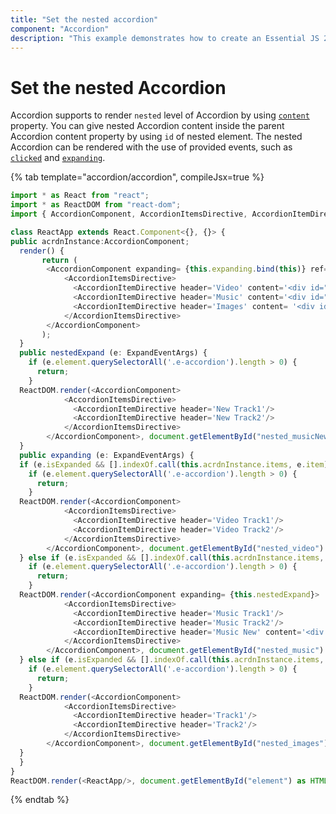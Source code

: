 ```yaml
---
title: "Set the nested accordion"
component: "Accordion"
description: "This example demonstrates how to create an Essential JS 2 Accordion control inside another Essential JS 2 Accordion control."
---
```


# Set the nested Accordion

Accordion supports to render `nested` level of Accordion by using [`content`](https://ej2.syncfusion.com/react/documentation/api/accordion/accordionItemModel/#content) property. You can give nested
Accordion content inside the parent Accordion content property by using `id` of nested element. The
nested Accordion can be rendered with the use of provided events, such as [`clicked`](https://ej2.syncfusion.com/react/documentation/api/accordion/#clicked) and [`expanding`](https://ej2.syncfusion.com/react/documentation/api/accordion/#expanding).

{% tab template="accordion/accordion", compileJsx=true %}

```typescript
import * as React from "react";
import * as ReactDOM from "react-dom";
import { AccordionComponent, AccordionItemsDirective, AccordionItemDirective, ExpandEventArgs } from '@syncfusion/ej2-react-navigations';

class ReactApp extends React.Component<{}, {}> {
public acrdnInstance:AccordionComponent;
  render() {
       return (
        <AccordionComponent expanding= {this.expanding.bind(this)} ref={acrdn => this.acrdnInstance = acrdn} >
            <AccordionItemsDirective>
              <AccordionItemDirective header='Video' content='<div id="nested_video"></div>' />
              <AccordionItemDirective header='Music' content='<div id="nested_music"></div>' />
              <AccordionItemDirective header='Images' content= '<div id="nested_images"></div>' />
            </AccordionItemsDirective>
        </AccordionComponent>
       );
  }
  public nestedExpand (e: ExpandEventArgs) {
    if (e.element.querySelectorAll('.e-accordion').length > 0) {
      return;
    }
  ReactDOM.render(<AccordionComponent>
            <AccordionItemsDirective>
              <AccordionItemDirective header='New Track1'/>
              <AccordionItemDirective header='New Track2'/>
            </AccordionItemsDirective>
        </AccordionComponent>, document.getElementById("nested_musicNew") as HTMLElement);
  }
  public expanding (e: ExpandEventArgs) {
  if (e.isExpanded && [].indexOf.call(this.acrdnInstance.items, e.item) === 0) {
    if (e.element.querySelectorAll('.e-accordion').length > 0) {
      return;
    }
  ReactDOM.render(<AccordionComponent>
            <AccordionItemsDirective>
              <AccordionItemDirective header='Video Track1'/>
              <AccordionItemDirective header='Video Track2'/>
            </AccordionItemsDirective>
        </AccordionComponent>, document.getElementById("nested_video") as HTMLElement);
  } else if (e.isExpanded && [].indexOf.call(this.acrdnInstance.items, e.item) === 1) {
    if (e.element.querySelectorAll('.e-accordion').length > 0) {
      return;
    }
  ReactDOM.render(<AccordionComponent expanding= {this.nestedExpand}>
            <AccordionItemsDirective>
              <AccordionItemDirective header='Music Track1'/>
              <AccordionItemDirective header='Music Track2'/>
              <AccordionItemDirective header='Music New' content='<div id="nested_musicNew"></div>'/>
            </AccordionItemsDirective>
        </AccordionComponent>, document.getElementById("nested_music") as HTMLElement);
  } else if (e.isExpanded && [].indexOf.call(this.acrdnInstance.items, e.item) === 2) {
    if (e.element.querySelectorAll('.e-accordion').length > 0) {
      return;
    }
  ReactDOM.render(<AccordionComponent>
            <AccordionItemsDirective>
              <AccordionItemDirective header='Track1'/>
              <AccordionItemDirective header='Track2'/>
            </AccordionItemsDirective>
        </AccordionComponent>, document.getElementById("nested_images") as HTMLElement);
  }
  }
}
ReactDOM.render(<ReactApp/>, document.getElementById("element") as HTMLElement);
```

{% endtab %}